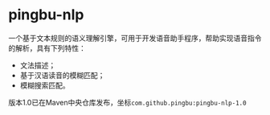 # pingbu-nlp
一个基于文本规则的语义理解引擎，可用于开发语音助手程序，帮助实现语音指令的解析，具有下列特性：
- 文法描述；
- 基于汉语读音的模糊匹配；
- 模糊搜索匹配。

版本1.0已在Maven中央仓库发布，坐标`com.github.pingbu:pingbu-nlp-1.0`
